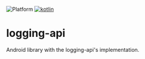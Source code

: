 ![Platform](https://img.shields.io/badge/platform-Android-blue.svg) [![kotlin](https://img.shields.io/badge/kotlin-1.3.72-blue.svg)]()

logging-api
===========

Android library with the logging-api's implementation.
